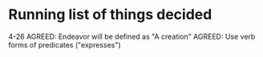 # Running list of things decided

4-26
AGREED: Endeavor will be defined as "A creation"
AGREED: Use verb forms of predicates ("expresses")
